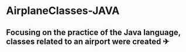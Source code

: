 # AirplaneClasses-JAVA


<h2>Focusing on the practice of the Java language, classes related to an airport were created ✈<h2/>
